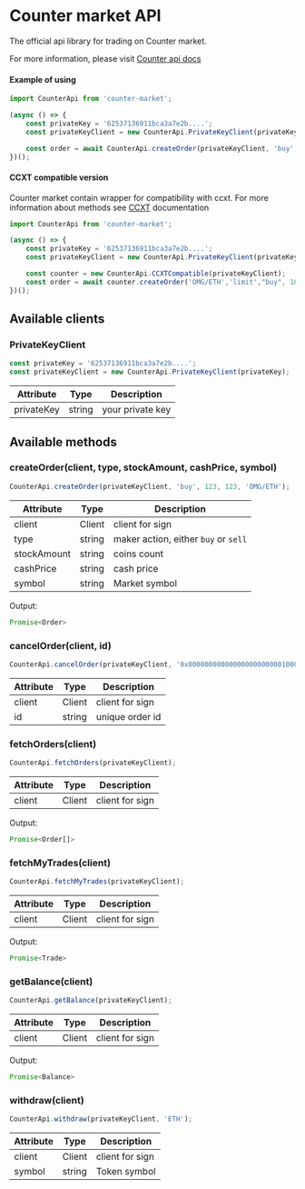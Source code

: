 # Counter market API 
The official api library for trading on Counter market.

For more information, please visit [Counter api docs](https://counter.market/developers/#general)

#### Example of using

```js
import CounterApi from 'counter-market';

(async () => {
    const privateKey = '62537136911bca3a7e2b....';
    const privateKeyClient = new CounterApi.PrivateKeyClient(privateKey);

    const order = await CounterApi.createOrder(privateKeyClient, 'buy', 100, 0.00797, 'OMG/ETH');
})();
```

#### CCXT compatible version
Counter market contain wrapper for compatibility with ccxt.
For more information about methods see [CCXT](https://github.com/ccxt/ccxt/wiki/Manual) documentation

```js
import CounterApi from 'counter-market';

(async () => {
    const privateKey = '62537136911bca3a7e2b....';
    const privateKeyClient = new CounterApi.PrivateKeyClient(privateKey);

    const counter = new CounterApi.CCXTCompatible(privateKeyClient);
	const order = await counter.createOrder('OMG/ETH','limit',"buy", 100, 0.00797)
})();
```

## Available clients


### PrivateKeyClient

```js
const privateKey = '62537136911bca3a7e2b....';
const privateKeyClient = new CounterApi.PrivateKeyClient(privateKey);
```

Attribute | Type | Description
--------- | ---- | -----------
privateKey| string | your private key

## Available methods

### createOrder(client, type, stockAmount, cashPrice, symbol)

```js
CounterApi.createOrder(privateKeyClient, 'buy', 123, 123, 'OMG/ETH');
```

Attribute | Type | Description
--------- | ---- | -----------
client    | Client | client for sign
type      | string | maker action, either `buy` or `sell`
stockAmount | string | coins count 
cashPrice | string | cash price
symbol | string | Market symbol

Output: 
```js
Promise<Order>
```

### cancelOrder(client, id)

```js
CounterApi.cancelOrder(privateKeyClient, '0x00000000000000000000000100001a5078d5831ff28bd6895cdfe450118d37f9');
```

Attribute | Type | Description
--------- | ---- | -----------
client    | Client | client for sign
id        | string | unique order id

### fetchOrders(client)

```js
CounterApi.fetchOrders(privateKeyClient);
```

Attribute | Type | Description
--------- | ---- | -----------
client    | Client | client for sign

Output:
```js
Promise<Order[]>
```

### fetchMyTrades(client)

```js
CounterApi.fetchMyTrades(privateKeyClient);
```

Attribute | Type | Description
--------- | ---- | -----------
client    | Client | client for sign

Output: 
```js
Promise<Trade>
```

### getBalance(client)

```js
CounterApi.getBalance(privateKeyClient);
```

Attribute | Type | Description
--------- | ---- | -----------
client    | Client | client for sign

Output: 
```js
Promise<Balance>
```

### withdraw(client)

```js
CounterApi.withdraw(privateKeyClient, 'ETH');
```

Attribute | Type | Description
--------- | ---- | -----------
client    | Client | client for sign
symbol    | string | Token symbol
